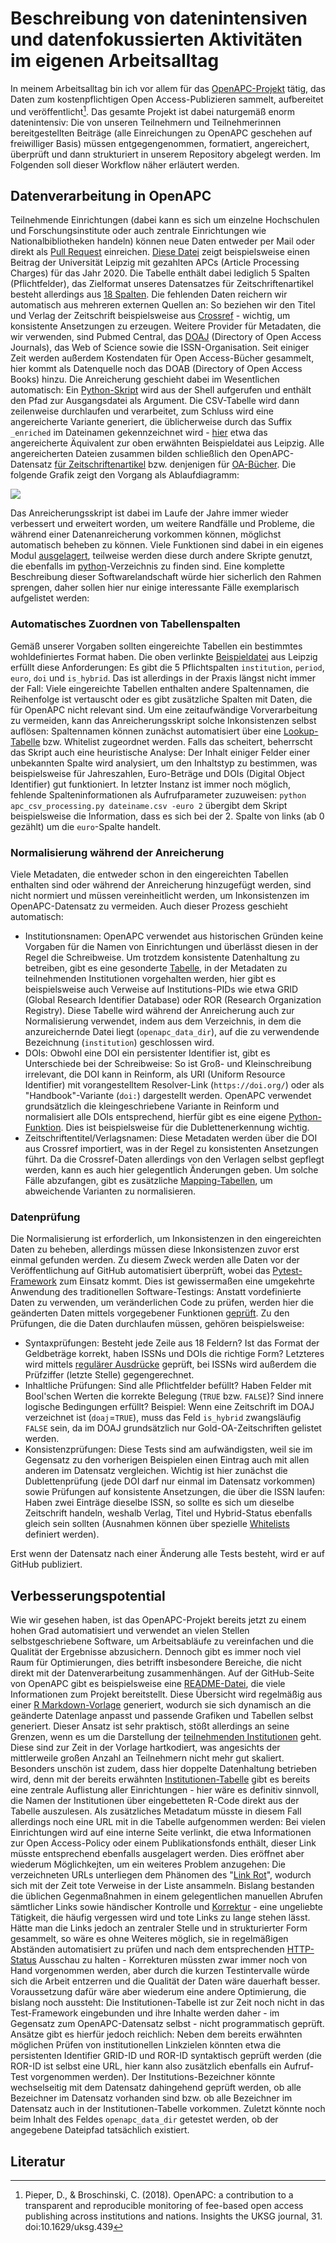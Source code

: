 # Beschreibung von datenintensiven und datenfokussierten Aktivitäten im eigenen Arbeitsalltag

In meinem Arbeitsalltag bin ich vor allem für das [OpenAPC-Projekt](https://github.com/OpenAPC/openapc-de) tätig, das Daten zum kostenpflichtigen Open Access-Publizieren sammelt, aufbereitet und veröffentlicht[^1]. Das gesamte Projekt ist dabei naturgemäß enorm datenintensiv: Die von unseren Teilnehmern und Teilnehmerinnen bereitgestellten Beiträge (alle Einreichungen zu OpenAPC geschehen auf freiwilliger Basis) müssen entgegengenommen, formatiert, angereichert, überprüft und dann strukturiert in unserem Repository abgelegt werden. Im Folgenden soll dieser Workflow näher erläutert werden.

## Datenverarbeitung in OpenAPC

Teilnehmende Einrichtungen (dabei kann es sich um einzelne Hochschulen und Forschungsinstitute oder auch zentrale Einrichtungen wie Nationalbibliotheken handeln) können neue Daten entweder per Mail oder direkt als [Pull Request](https://github.com/OpenAPC/openapc-de/pulls) einreichen. [Diese Datei](https://raw.githubusercontent.com/OpenAPC/openapc-de/master/data/unileipzig/OpenAPC_LeipzigU_Gold_2020.csv) zeigt beispielsweise einen Beitrag der Universität Leipzig mit gezahlten APCs (Article Processing Charges) für das Jahr 2020.
Die Tabelle enthält dabei lediglich 5 Spalten (Pflichtfelder), das Zielformat unseres Datensatzes für Zeitschriftenartikel besteht allerdings aus [18 Spalten](https://github.com/OpenAPC/openapc-de/wiki/schema#mandatory-and-backup-columns). Die fehlenden Daten reichern wir automatisch aus mehreren externen Quellen an: So beziehen wir den Titel und Verlag der Zeitschrift beispielsweise aus [Crossref](https://www.crossref.org/) - wichtig, um konsistente Ansetzungen zu erzeugen. Weitere Provider für Metadaten, die wir verwenden, sind Pubmed Central, das [DOAJ](https://doaj.org/) (Directory of Open Access Journals), das Web of Science sowie die ISSN-Organisation. Seit einiger Zeit werden außerdem Kostendaten für Open Access-Bücher gesammelt, hier kommt als Datenquelle noch das DOAB (Directory of Open Access Books) hinzu.
Die Anreicherung geschieht dabei im Wesentlichen automatisch: Ein [Python-Skript](https://github.com/OpenAPC/openapc-de/blob/master/python/apc_csv_processing.py) wird aus der Shell aufgerufen und enthält den Pfad zur Ausgangsdatei als Argument. Die CSV-Tabelle wird dann zeilenweise durchlaufen und verarbeitet, zum Schluss wird eine angereicherte Variante generiert, die üblicherweise durch das Suffix `_enriched` im Dateinamen gekennzeichnet wird - [hier](https://github.com/OpenAPC/openapc-de/blob/master/data/unileipzig/OpenAPC_LeipzigU_Gold_2020_enriched.csv) etwa das angereicherte Äquivalent zur oben erwähnten Beispieldatei aus Leipzig. Alle angereicherten Dateien zusammen bilden schließlich den OpenAPC-Datensatz [für Zeitschriftenartikel](https://github.com/OpenAPC/openapc-de/blob/master/data/apc_de.csv) bzw. denjenigen für [OA-Bücher](https://github.com/OpenAPC/openapc-de/blob/master/data/bpc.csv). Die folgende Grafik zeigt den Vorgang als Ablaufdiagramm:

![](https://www.ub.uni-bielefeld.de/~cbroschinski/presentations/slidy/graphics/openapc_enrichment_overview_v2.svg)

Das Anreicherungsskript ist dabei im Laufe der Jahre immer wieder verbessert und erweitert worden, um weitere Randfälle und Probleme, die während einer Datenanreicherung vorkommen können, möglichst automatisch beheben zu können. Viele Funktionen sind dabei in ein eigenes Modul [ausgelagert](https://github.com/OpenAPC/openapc-de/blob/master/python/openapc_toolkit.py), teilweise werden diese durch andere Skripte genutzt, die ebenfalls im [python](https://github.com/OpenAPC/openapc-de/tree/master/python)-Verzeichnis zu finden sind. Eine komplette Beschreibung dieser Softwarelandschaft würde hier sicherlich den Rahmen sprengen, daher sollen hier nur einige interessante Fälle exemplarisch aufgelistet werden:

### Automatisches Zuordnen von Tabellenspalten

Gemäß unserer Vorgaben sollten eingereichte Tabellen ein bestimmtes wohldefiniertes Format haben. Die oben verlinkte [Beispieldatei](https://raw.githubusercontent.com/OpenAPC/openapc-de/master/data/unileipzig/OpenAPC_LeipzigU_Gold_2020.csv) aus Leipzig erfüllt diese Anforderungen: Es gibt die 5 Pflichtspalten `institution`, `period`, `euro`, `doi` und `is_hybrid`. Das ist allerdings in der Praxis längst nicht immer der Fall: Viele eingereichte Tabellen enthalten andere Spaltennamen, die Reihenfolge ist vertauscht oder es gibt zusätzliche Spalten mit Daten, die für OpenAPC nicht relevant sind. Um eine zeitaufwändige Vorverarbeitung zu vermeiden, kann das Anreicherungsskript solche Inkonsistenzen selbst auflösen: Spaltennamen können zunächst automatisiert über eine [Lookup-Tabelle](https://github.com/OpenAPC/openapc-de/blob/master/python/mappings.py#L407) bzw. Whitelist zugeordnet werden. Falls das scheitert, beherrscht das Skript auch eine heuristische Analyse: Der Inhalt einiger Felder einer unbekannten Spalte wird analysiert, um den Inhaltstyp zu bestimmen, was beispielsweise für Jahreszahlen, Euro-Beträge und DOIs (Digital Object Identifier) gut funktioniert. In letzter Instanz ist immer noch möglich, fehlende Spalteninformationen als Aufrufparameter zuzuweisen: `python apc_csv_processing.py dateiname.csv -euro 2` übergibt dem Skript beispielsweise die Information, dass es sich bei der 2. Spalte von links (ab 0 gezählt) um die `euro`-Spalte handelt.

### Normalisierung während der Anreicherung

Viele Metadaten, die entweder schon in den eingereichten Tabellen enthalten sind oder während der Anreicherung hinzugefügt werden, sind nicht normiert und müssen vereinheitlicht werden, um Inkonsistenzen im OpenAPC-Datensatz zu vermeiden. Auch dieser Prozess geschieht automatisch:

- Institutionsnamen: OpenAPC verwendet aus historischen Gründen keine Vorgaben für die Namen von Einrichtungen und überlässt diesen in der Regel die Schreibweise. Um trotzdem konsistente Datenhaltung zu betreiben, gibt es eine gesonderte [Tabelle](https://github.com/OpenAPC/openapc-de/blob/master/data/institutions.csv), in der Metadaten zu teilnehmenden Institutionen vorgehalten werden, hier gibt es beispielsweise auch Verweise auf Institutions-PIDs wie etwa GRID (Global Research Identifier Database) oder ROR (Research Organization Registry). Diese Tabelle wird während der Anreicherung auch zur Normalisierung verwendet, indem aus dem Verzeichnis, in dem die anzureichernde Datei liegt (`openapc_data_dir`), auf die zu verwendende Bezeichnung (`institution`) geschlossen wird.
- DOIs: Obwohl eine DOI ein persistenter Identifier ist, gibt es Unterschiede bei der Schreibweise: So ist Groß- und Kleinschreibung irrelevant, die DOI kann in Reinform, als URI (Uniform Resource Identifier) mit vorangestelltem Resolver-Link (`https://doi.org/`) oder als "Handbook"-Variante (`doi:`) dargestellt werden. OpenAPC verwendet grundsätzlich die kleingeschriebene Variante in Reinform und normalisiert alle DOIs entsprechend, hierfür gibt es eine eigene [Python-Funktion](https://github.com/OpenAPC/openapc-de/blob/v4.52.4-0-0/python/openapc_toolkit.py#L741). Dies ist beispielsweise für die Dublettenerkennung wichtig.
- Zeitschriftentitel/Verlagsnamen: Diese Metadaten werden über die DOI aus Crossref importiert, was in der Regel zu konsistenten Ansetzungen führt. Da die Crossref-Daten allerdings von den Verlagen selbst gepflegt werden, kann es auch hier gelegentlich Änderungen geben. Um solche Fälle abzufangen, gibt es zusätzliche [Mapping-Tabellen](https://github.com/OpenAPC/openapc-de/blob/v4.52.4-0-0/python/mappings.py), um abweichende Varianten zu normalisieren.

### Datenprüfung

Die Normalisierung ist erforderlich, um Inkonsistenzen in den eingereichten Daten zu beheben, allerdings müssen diese Inkonsistenzen zuvor erst einmal gefunden werden. Zu diesem Zweck werden alle Daten vor der Veröffentlichung auf GitHub automatisiert überprüft, wobei das [Pytest-Framework](https://pytest.org/) zum Einsatz kommt. Dies ist gewissermaßen eine umgekehrte Anwendung des traditionellen Software-Testings: Anstatt vordefinierte Daten zu verwenden, um veränderlichen Code zu prüfen, werden hier die geänderten Daten mittels vorgegebener Funktionen [geprüft](https://github.com/OpenAPC/openapc-de/blob/master/python/test/test_apc_csv.py). Zu den Prüfungen, die die Daten durchlaufen müssen, gehören beispielsweise:

- Syntaxprüfungen: Besteht jede Zeile aus 18 Feldern? Ist das Format der Geldbeträge korrekt, haben ISSNs und DOIs die richtige Form? Letzteres wird mittels [regulärer Ausdrücke](https://github.com/OpenAPC/openapc-de/blob/master/python/openapc_toolkit.py#L42) geprüft, bei ISSNs wird außerdem die Prüfziffer (letzte Stelle) gegengerechnet.
- Inhaltliche Prüfungen: Sind alle Pflichtfelder befüllt? Haben Felder mit Bool'schen Werten die korrekte Belegung (`TRUE` bzw. `FALSE`)? Sind innere logische Bedingungen erfüllt? Beispiel: Wenn eine Zeitschrift im DOAJ verzeichnet ist (`doaj`=`TRUE`), muss das Feld `is_hybrid` zwangsläufig `FALSE` sein, da im DOAJ grundsätzlich nur Gold-OA-Zeitschriften gelistet werden.
- Konsistenzprüfungen: Diese Tests sind am aufwändigsten, weil sie im Gegensatz zu den vorherigen Beispielen einen Eintrag auch mit allen anderen im Datensatz vergleichen. Wichtig ist hier zunächst die Dublettenprüfung (jede DOI darf nur einmal im Datensatz vorkommen) sowie Prüfungen auf konsistente Ansetzungen, die über die ISSN laufen: Haben zwei Einträge dieselbe ISSN, so sollte es sich um dieselbe Zeitschrift handeln, weshalb Verlag, Titel und Hybrid-Status ebenfalls gleich sein sollten (Ausnahmen können über spezielle [Whitelists](https://github.com/OpenAPC/openapc-de/blob/master/python/test/whitelists.py) definiert werden).

Erst wenn der Datensatz nach einer Änderung alle Tests besteht, wird er auf GitHub publiziert.

## Verbesserungspotential

Wie wir gesehen haben, ist das OpenAPC-Projekt bereits jetzt zu einem hohen Grad automatisiert und verwendet an vielen Stellen selbstgeschriebene Software, um Arbeitsabläufe zu vereinfachen und die Qualität der Ergebnisse abzusichern. Dennoch gibt es immer noch viel Raum für Optimierungen, dies betrifft insbesondere Bereiche, die nicht direkt mit der Datenverarbeitung zusammenhängen. Auf der GitHub-Seite von OpenAPC gibt es beispielsweise eine [README-Datei](https://github.com/OpenAPC/openapc-de#readme), die viele Informationen zum Projekt bereitstellt. Diese Übersicht wird regelmäßig aus einer [R Markdown-Vorlage](https://github.com/OpenAPC/openapc-de/blob/master/README.Rmd) generiert, wodurch sie sich dynamisch an die geänderte Datenlage anpasst und passende Grafiken und Tabellen selbst generiert. Dieser Ansatz ist sehr praktisch, stößt allerdings an seine Grenzen, wenn es um die Darstellung der [teilnehmenden Institutionen](https://github.com/OpenAPC/openapc-de/blob/master/README.Rmd#L63) geht. Diese sind zur Zeit in der Vorlage hartkodiert, was angesichts der mittlerweile großen Anzahl an Teilnehmern nicht mehr gut skaliert. Besonders unschön ist zudem, dass hier doppelte Datenhaltung betrieben wird, denn mit der bereits erwähnten [Institutionen-Tabelle](https://github.com/OpenAPC/openapc-de/blob/master/data/institutions.csv) gibt es bereits eine zentrale Auflistung aller Einrichtungen - hier wäre es definitiv sinnvoll, die Namen der Institutionen über eingebetteten R-Code direkt aus der Tabelle auszulesen. Als zusätzliches Metadatum müsste in diesem Fall allerdings noch eine URL mit in die Tabelle aufgenommen werden: Bei vielen Einrichtungen wird auf eine interne Seite verlinkt, die etwa Informationen zur Open Access-Policy oder einem Publikationsfonds enthält, dieser Link müsste entsprechend ebenfalls ausgelagert werden. Dies eröffnet aber wiederum Möglichkejten, um ein weiteres Problem anzugehen: Die verzeichneten URLs unterliegen dem Phänomen des "[Link Rot](https://en.wikipedia.org/wiki/Link_rot)", wodurch sich mit der Zeit tote Verweise in der Liste ansammeln. Bislang bestanden die üblichen Gegenmaßnahmen in einem gelegentlichen manuellen Abrufen sämtlicher Links sowie händischer Kontrolle und [Korrektur](https://github.com/OpenAPC/openapc-de/commit/bfd07b885b1d21e505c6813b346253e11e8bda34) - eine ungeliebte Tätigkeit, die häufig vergessen wird und tote Links zu lange stehen lässt. Hätte man die Links jedoch an zentraler Stelle und in strukturierter Form gesammelt, so wäre es ohne Weiteres möglich, sie in regelmäßigen Abständen automatisiert zu prüfen und nach dem entsprechenden [HTTP-Status](https://developer.mozilla.org/en-US/docs/Web/HTTP/Status/404) Ausschau zu halten - Korrekturen müssten zwar immer noch von Hand vorgenommen werden, aber durch die kurzen Testintervalle würde sich die Arbeit entzerren und die Qualität der Daten wäre dauerhaft besser. Voraussetzung dafür wäre aber wiederum eine andere Optimierung, die bislang noch aussteht: Die Institutionen-Tabelle ist zur Zeit noch nicht in das Test-Framework eingebunden und ihre Inhalte werden daher - im Gegensatz zum OpenAPC-Datensatz selbst - nicht programmatisch geprüft. Ansätze gibt es hierfür jedoch reichlich: Neben dem bereits erwähnten möglichen Prüfen von institutionellen Linkzielen könnten etwa die persistenten Identifier GRID-ID und ROR-ID syntaktisch geprüft werden (die ROR-ID ist selbst eine URL, hier kann also zusätzlich ebenfalls ein Aufruf-Test vorgenommen werden). Der Institutions-Bezeichner könnte wechselseitig mit dem Datensatz dahingehend geprüft werden, ob alle Bezeichner im Datensatz vorhanden sind bzw. ob alle Bezeichner im Datensatz auch in der Institutionen-Tabelle vorkommen. Zuletzt könnte noch beim Inhalt des Feldes `openapc_data_dir` getestet werden, ob der angegebene Dateipfad tatsächlich existiert.

## Literatur

[^1]: Pieper, D., & Broschinski, C. (2018). OpenAPC: a contribution to a transparent and reproducible monitoring of fee-based open access publishing across institutions and nations. Insights the UKSG journal, 31. doi:10.1629/uksg.439
